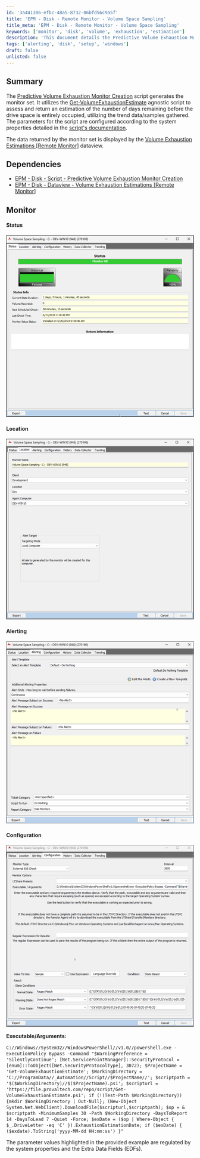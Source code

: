 ```yaml
---
id: '3a441306-efbc-48a5-8732-06bfd56c9a5f'
title: 'EPM - Disk - Remote Monitor - Volume Space Sampling'
title_meta: 'EPM - Disk - Remote Monitor - Volume Space Sampling'
keywords: ['monitor', 'disk', 'volume', 'exhaustion', 'estimation']
description: 'This document details the Predictive Volume Exhaustion Monitor Creation script, which generates a monitor set to assess the remaining days before drive space is fully occupied. It utilizes the Get-VolumeExhaustionEstimate script to gather trend data and provide accurate estimations based on system properties.'
tags: ['alerting', 'disk', 'setup', 'windows']
draft: false
unlisted: false
---
```


## Summary

The [Predictive Volume Exhaustion Monitor Creation](<../scripts/Predictive Volume Exhaustion Monitor Creation.md>) script generates the monitor set. It utilizes the [Get-VolumeExhaustionEstimate](<../../powershell/Get-VolumeExhaustionEstimate.md>) agnostic script to assess and return an estimation of the number of days remaining before the drive space is entirely occupied, utilizing the trend data/samples gathered. The parameters for the script are configured according to the system properties detailed in the [script's documentation](<../scripts/Predictive Volume Exhaustion Monitor Creation.md>).

The data returned by the monitor set is displayed by the [Volume Exhaustion Estimations [Remote Monitor]](<../dataviews/Volume Exhaustion Estimations Remote Monitor.md>) dataview.

## Dependencies

- [EPM - Disk - Script - Predictive Volume Exhaustion Monitor Creation](<../scripts/Predictive Volume Exhaustion Monitor Creation.md>)
- [EPM - Disk - Dataview - Volume Exhaustion Estimations [Remote Monitor]](<../dataviews/Volume Exhaustion Estimations Remote Monitor.md>)

## Monitor

#### Status

![Status](../../../static/img/EPM---Disk---Remote-Monitor---Volume-Space-Sampling/image_1.png)

#### Location

![Location](../../../static/img/EPM---Disk---Remote-Monitor---Volume-Space-Sampling/image_2.png)

#### Alerting

![Alerting](../../../static/img/EPM---Disk---Remote-Monitor---Volume-Space-Sampling/image_3.png)

#### Configuration

![Configuration](../../../static/img/EPM---Disk---Remote-Monitor---Volume-Space-Sampling/image_4.png)

**Executable/Arguments:** 
```plaintext
C://Windows//System32//WindowsPowerShell//v1.0//powershell.exe -ExecutionPolicy Bypass -Command "$WarningPreference = 'SilentlyContinue'; [Net.ServicePointManager]::SecurityProtocol = [enum]::ToObject([Net.SecurityProtocolType], 3072); $ProjectName = 'Get-VolumeExhaustionEstimate'; $WorkingDirectory = 'C://ProgramData//_Automation//Script//$ProjectName//'; $scriptpath = '$($WorkingDirectory)//$($ProjectName).ps1'; $scripturl = 'https://file.provaltech.com/repo/script/Get-VolumeExhaustionEstimate.ps1'; if (!(Test-Path $WorkingDirectory)) {mkdir $WorkingDirectory | Out-Null}; (New-Object System.Net.WebClient).DownloadFile($scripturl,$scriptpath); $op = & $scriptpath -MinimumSamples 30 -Path $WorkingDirectory -DaysToReport 14 -DaysToLead 7 -Quiet -Force; $exDate = ($op | Where-Object { $_.DriveLetter -eq 'C' }).ExhaustionEstimationDate; if ($exDate) { ($exdate).ToString('yyyy-MM-dd HH:mm:ss') }"
```

The parameter values highlighted in the provided example are regulated by the system properties and the Extra Data Fields (EDFs).



